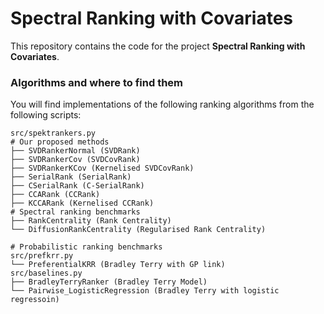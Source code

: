 # Spectral Ranking with Covariates

This repository contains the code for the project **Spectral Ranking with Covariates**.



### Algorithms and where to find them

You will find implementations of the following ranking algorithms from the following scripts:

```
src/spektrankers.py
# Our proposed methods
├── SVDRankerNormal (SVDRank)
├── SVDRankerCov (SVDCovRank)
├── SVDRankerKCov (Kernelised SVDCovRank)
├── SerialRank (SerialRank)
├── CSerialRank (C-SerialRank)
├── CCARank (CCRank)
├── KCCARank (Kernelised CCRank)
# Spectral ranking benchmarks
├── RankCentrality (Rank Centrality) 
└── DiffusionRankCentrality (Regularised Rank Centrality)

# Probabilistic ranking benchmarks
src/prefkrr.py
└── PreferentialKRR (Bradley Terry with GP link)
src/baselines.py
├── BradleyTerryRanker (Bradley Terry Model)
└── Pairwise_LogisticRegression (Bradley Terry with logistic regressoin)

```
